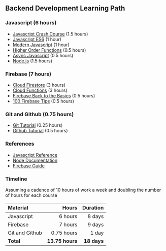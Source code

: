 ## Backend Development Learning Path

### Javascript (6 hours)

* [Javascript Crash Course](https://www.youtube.com/watch?v=hdI2bqOjy3c) (1.5 hours)
* [Javascript ES6](https://scrimba.com/course/gintrotoes6) (1 hour)
* [Modern Javascript](https://scrimba.com/learn/es6) (1 hour)
* [Higher Order Functions](https://www.youtube.com/watch?v=rRgD1yVwIvE) (0.5 hours)
* [Async Javascript](https://www.youtube.com/watch?v=PoRJizFvM7s) (0.5 hours)
* [Node.js](https://www.youtube.com/watch?v=fBNz5xF-Kx4) (1.5 hours)

### Firebase (7 hours)

* [Cloud Firestore](https://www.youtube.com/watch?v=v_hR4K4auoQ&list=PLl-K7zZEsYLluG5MCVEzXAQ7ACZBCuZgZ) (3 hours)
* [Cloud Functions](https://www.youtube.com/watch?v=udHm7I_OvJs&list=PL4cUxeGkcC9i_aLkr62adUTJi53y7OjOf) (3 hours)
* [Firebase Back to the Basics](https://www.youtube.com/watch?v=q5J5ho7YUhA) (0.5 hours)
* [100 Firebase Tips](https://www.youtube.com/watch?v=iWEgpdVSZyg) (0.5 hours)

### Git and Github (0.75 hours)

* [Git Tutorial](https://www.youtube.com/watch?v=USjZcfj8yxE) (0.25 hours)
* [Github Tutorial](https://www.youtube.com/watch?v=nhNq2kIvi9s) (0.5 hours)

### References

* [Javascript Reference](https://developer.mozilla.org/en-US/docs/Web/JavaScript/Reference)
* [Node Documentation](https://nodejs.org/api/)
* [Firebase Guide](https://firebase.google.com/docs/guides)

### Timeline

Assuming a cadence of 10 hours of work a week and doubling the number of hours for each course

| Material       |           Hours |    Duration |
|:---------------|----------------:|------------:|
| Javascript     |         6 hours |      8 days |
| Firebase       |         7 hours |      9 days |
| Git and Github |      0.75 hours |       1 day |
| **Total**      | **13.75 hours** | **18 days** |
